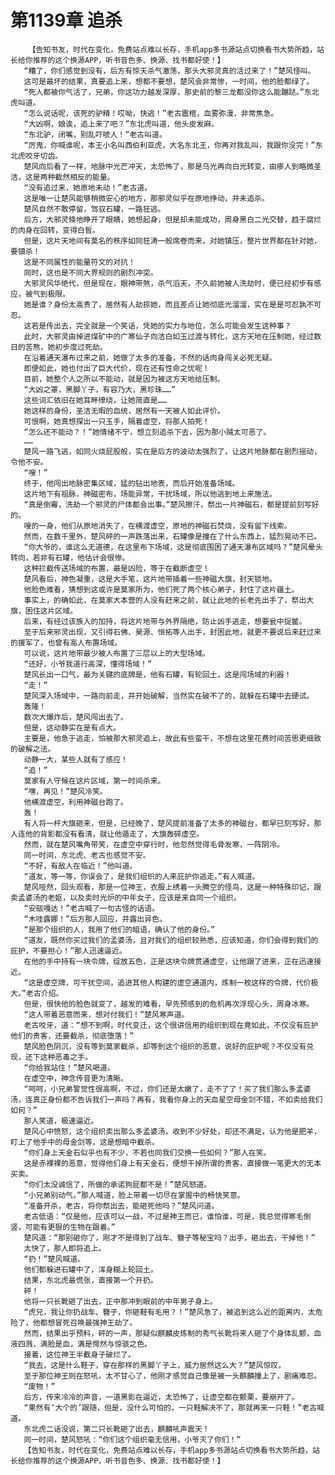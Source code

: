 # 第1139章 追杀
        【告知书友，时代在变化，免费站点难以长存，手机app多书源站点切换看书大势所趋，站长给你推荐的这个换源APP，听书音色多、换源、找书都好使！】
       “糟了，你们感觉到没有，后方有惊天杀气激荡，那头大邪灵真的活过来了！”楚风怪叫。
       这可是最坏的结果，真要追上来，想都不要想，楚风会非常惨，一时间，他的脸都绿了。
       “死人都被你气活了，兄弟，你这功力越发深厚，那史前的黎三龙都没你这么能蹦跶。”东北虎叫道。
       “怎么说话呢，该死的驴精！哎呦，快逃！”老古震棺，血雾弥漫，非常焦急。
       “大凶啊，娘诶，追上来了吧？”东北虎叫道，他头皮发麻。
       “东北驴，闭嘴，别乱吓唬人！”老古叫道。
       “厉鬼，你喊谁呢，本王小名叫西伯利亚虎，大名东北王，你再对我乱叫，我跟你没完！”东北虎咬牙切齿。
       楚风向后看了一样，地脉中光芒冲天，太恐怖了，那是乌光再向白光转变，由瘆人到略微圣洁，这是两种截然相反的能量。
       “没有追过来，她原地未动！”老古道。
       这是唯一让楚风能够稍微安心的地方，那邪灵似乎在原地挣动，并未追杀。
       楚风自然不敢停留，驾驭石罐，一路狂逃。
       后方，大邪灵倏地睁开了眼睛，她想起身，但是却未能成功，周身黑白二光交替，趋于腐烂的肉身在回转，变得白皙。
       但是，这片天地间有莫名的秩序如同狂涛一般席卷而来，对她镇压，整片世界都在针对她，要镇杀！
       这是不同属性的能量符文的对抗！
       同时，这也是不同大界规则的剧烈冲突。
       大邪灵风华绝代，但是现在，眼神带煞，杀气滔天，不久前她被人洗劫时，便已经初步有感应，被气到极限。
       她是谁？身份太高贵了，居然有人劫掠她，而且差点让她彻底光溜溜，实在是是可忍孰不可忍。
       这若是传出去，完全就是一个笑话，凭她的实力与地位，怎么可能会发生这种事？
       此时，大邪灵由掉进煤矿中的广寒仙子向洁白如玉过渡与转化，这方天地在压制她，经过数日的苦熬，她初步度过死劫。
       在沿着通天瀑布过来之前，她做了太多的准备，不然的话肉身闯关必死无疑。
       即便如此，她也付出了巨大代价，现在还有性命之忧呢！
       目前，她整个人之所以不能动，就是因为被这方天地给压制。
       “大凶之罩，黑脚丫子，有容乃大，黑珍珠……”
       这些词汇依旧在她耳畔缭绕，让她简直是……
       她这样的身份，圣洁无暇的血统，居然有一天被人如此评价。
       可恨啊，她真想探出一只玉手，隔着虚空，将那人拍死！
       “怎么还不能动？！”她情绪不宁，想立刻追杀下去，因为那小贼太可恶了。
       ……
       楚风一路飞逃，如同火烧屁股般，实在是后方的波动太强烈了，让这片地脉都在剧烈摇动，令他不安。
       “嗖！”
       终于，他闯出地脉密集区域，猛的钻出地表，而后开始准备场域。
       这片地下有祖脉，神磁密布，场能异常，干扰场域，所以他逃到地上来施法。
       “真是倒霉，洗劫一个邪灵的尸体都会出事。”楚风擦汗，祭出一片神磁石，都是提前刻写好的。
       嗖的一身，他们从原地消失了，在横渡虚空，原地的神磁石焚烧，没有留下线索。
       然而，在数千里外，楚风砰的一声跌落出来，石罐像是撞在了什么东西上，猛烈晃动不已。
       “你大爷的，谁这么无道德，在这里布下场域，这是彻底围困了通天瀑布区域吗？”楚风晕头转向，若非有石罐，他估计会很惨。
       这种拦截传送场域的布置，最是凶险，等于在截断虚空！
       楚风看后，神色凝重，这是大手笔，这片地带插着一些神磁大旗，封天锁地。
       他脸色难看，猜想到这或许是莫家所为，他们死了两个核心弟子，封住了这片疆土。
       事实上，的确如此，在莫家大本营的人没有赶来之前，就让此地的长老先出手了，祭出大旗，困住这片区域。
       后来，有经过该族人的加持，将这片地带与外界隔绝，防止凶手逃走，想要瓮中捉鳖。
       至于后来邪灵出现，又引得石佛、昊源、恒拓等人出手，封困此地，就更不要说后来赶过来的援军了，也曾有高人布置场域。
       可以说，这片地带最少被人布置了三层以上的大型场域。
       “还好，小爷我道行高深，懂得场域！”
       楚风长出一口气，最为关键的底牌是，他有石罐，有轮回土，这是闯场域的利器！
       “走！”
       楚风深入场域中，一路向前走，并开始破解，当然实在破不了的，就躲在石罐中去硬试。
       轰隆！
       数次大爆炸后，楚风闯出去了。
       但是，这动静实在是有点大。
       主要是，他急于逃走，怕被那大邪灵追上，故此有些蛮干，不想在这里花费时间苦思更细致的破解之法。
       动静一大，某些人就有了感应！
       “追！”
       莫家有人守候在这片区域，第一时间杀来。
       “嘿，再见！”楚风冷笑。
       他横渡虚空，利用神磁台跑了。
       轰！
       有人将一杆大旗砸来，但是，已经晚了，楚风提前准备了太多的神磁台，都早已刻写好，那人连他的背影都没有看清，就让他遁走了，大旗轰碎虚空。
       然而，就在楚风嘴角带笑，在虚空中穿行时，他忽然觉得毛骨发寒，一阵阴冷。
       同一时间，东北虎、老古也感觉不安。
       “不好，有敌人在临近！”他叫道。
       “道友，等一等，你误会了，是我们组织的人来庇护你逃走。”有人喊道。
       楚风哑然，回头观看，那是一位神王，衣服上绣着一头腾空的怪鸟，这是一种特殊印记，跟卖孟婆汤的老妪，以及卖时光炉的中年女子，应该是来自同一个组织。
       “安瓿嘎达！”老古喊了一句古怪的话语。
       “木哇露娜！”后方那人回应，并露出异色。
       “是那个组织的人，我用了他们的暗语，确认了他的身份。”
       “道友，既然你买过我们的孟婆汤，且对我们的组织较熟悉，应该知道，你们会得到我们的庇护，不要担心！”那人迅速逼近。
       在他的手中持有一块令牌，绽放五色，正是这块令牌贯通虚空，让他跟了进来，正在迅速接近。
       “这是虚空牌，可干扰空间，追进其他人构建的虚空通道内，炼制一枚这样的令牌，代价极大。”老古介绍。
       但是，很快他的脸色就变了，越发的难看，早先预感到的危机再次浮现心头，周身冰寒。
       “这人带着恶意而来，想对付我们！”楚风寒声道。
       老古咬牙，道：“想不到啊，时代变迁，这个很讲信用的组织到现在竟如此，不仅没有庇护他们的贵客，还要截杀，彻底堕落！”
       楚风脸色阴沉，没有等到莫家截杀，却等到这个组织的恶意，说好的庇护呢？不仅没有兑现，还下这种恶毒之手。
       “你给我站住！”楚风喝道。
       在虚空中，神念传音更为清晰。
       “呵呵，小兄弟警觉性很高啊，不过，你们还是太嫩了，走不了了！买了我们那么多孟婆汤，连真正身份都不告诉我们一声吗？再有，我看你身上的天血星空母金剑不错，不如卖给我们如何？”
       那人笑道，极速逼近。
       楚风心中愤怒，这个组织卖出那么多孟婆汤，收到不少好处，却还不满足，认为他是肥羊，盯上了他手中的母金剑等，这是想暗中截杀。
       “你们身上天金石似乎也有不少，不若也同我们交换一些如何？”那人在笑。
       这是赤裸裸的恶意，觉得他们身上有天金石，便想干掉所谓的贵客，直接做一笔更大的无本买卖。
       “你们太没诚信了，所做的承诺狗屁都不是！”楚风怒道。
       “小兄弟别动气。”那人喊道，脸上带着一切尽在掌握中的畅快笑意。
       “准备开杀，老古，将你祭出去，能砸死他吗？”楚风问道。
       老古低语：“仅是他，应该可以一战，不过是神王而已，谁怕谁，可是，我总觉得寒毛倒竖，可能有更狠的生物在跟着。”
       楚风道：“那别砸你了，刚才不是得到了战车、簪子等秘宝吗？出手，砸出去，干掉他！”
       太快了，那人即将追上。
       “扔！”楚风喊道。
       他们都躲进石罐中了，浑身糊上轮回土。
       结果，东北虎最慌张，直接第一个开扔。
       砰！
       他将一只长靴砸了出去，正中那冲到眼前的中年男子身上。
       “虎兄，我让你扔战车、簪子，你砸鞋有毛用？！”楚风急了，被追到这么近的距离内，太危险了，他都想冒死召唤最强神王劫了。
       然而，结果出乎预料，砰的一声，那疑似麒麟皮炼制的秀气长靴将来人砸了个身体乱颤，血液四溅，满脸是血，满是愕然与惊骇之色。
       接着，这位神王半截身子破烂了。
       “我去，这是什么鞋子，穿在那样的黑脚丫子上，威力居然这么大？”楚风惊叹。
       至于那位神王则在怒吼，太不甘心了，他刚才感觉自己像是被一头麒麟撞上了，剧痛难忍。
       “废物！”
       后方，传来冷冷的声音，一道黑影在逼近，太恐怖了，让虚空都在颤栗，要崩开了。
       “果然有‘大个的’跟随，但是，没什么可怕的，一只鞋解决不了，那就再来一只鞋！”老古喊道。
       东北虎二话没说，第二只长靴砸了出去，麒麟吼声震天！
       同一时间，楚风怒吼：“你们这个组织毫无信用，小爷灭了你们！”
       【告知书友，时代在变化，免费站点难以长存，手机app多书源站点切换看书大势所趋，站长给你推荐的这个换源APP，听书音色多、换源、找书都好使！】